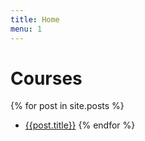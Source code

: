 ```yaml
---
title: Home
menu: 1
---
```


# Courses

{% for post in site.posts  %}
+ [{{post.title}}]({{site.baseurl}}{{post.url}})
{% endfor %}
